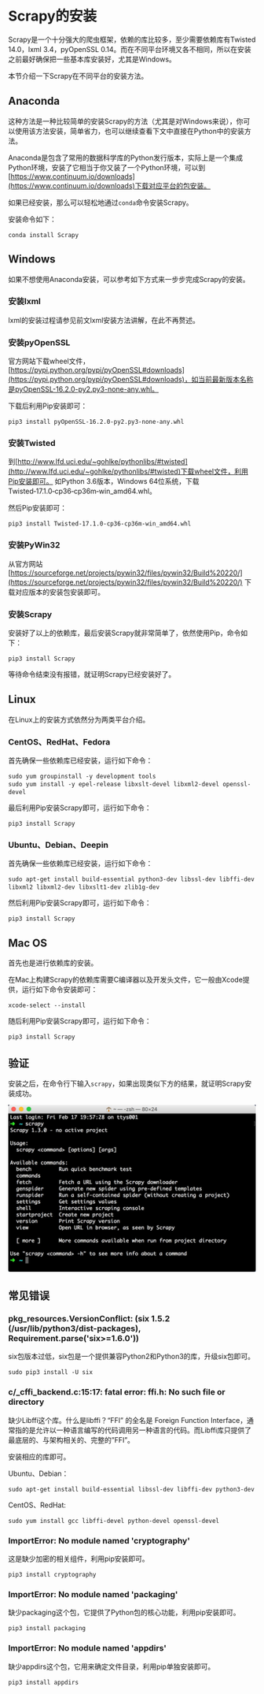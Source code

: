 # Scrapy的安装

Scrapy是一个十分强大的爬虫框架，依赖的库比较多，至少需要依赖库有Twisted 14.0，lxml 3.4，pyOpenSSL 0.14。而在不同平台环境又各不相同，所以在安装之前最好确保把一些基本库安装好，尤其是Windows。

本节介绍一下Scrapy在不同平台的安装方法。

## Anaconda

这种方法是一种比较简单的安装Scrapy的方法（尤其是对Windows来说），你可以使用该方法安装，简单省力，也可以继续查看下文中直接在Python中的安装方法。

Anaconda是包含了常用的数据科学库的Python发行版本，实际上是一个集成Python环境，安装了它相当于你又装了一个Python环境，可以到[https://www.continuum.io/downloads](https://www.continuum.io/downloads)下载对应平台的包安装。

如果已经安装，那么可以轻松地通过`conda`命令安装Scrapy。

安装命令如下：

```
conda install Scrapy
```

## Windows

如果不想使用Anaconda安装，可以参考如下方式来一步步完成Scrapy的安装。

### 安装lxml

lxml的安装过程请参见前文lxml安装方法讲解，在此不再赘述。

### 安装pyOpenSSL

官方网站下载wheel文件，[https://pypi.python.org/pypi/pyOpenSSL#downloads](https://pypi.python.org/pypi/pyOpenSSL#downloads)，如当前最新版本名称是pyOpenSSL-16.2.0-py2.py3-none-any.whl。

下载后利用Pip安装即可：

```
pip3 install pyOpenSSL-16.2.0-py2.py3-none-any.whl 
```

### 安装Twisted

到[http://www.lfd.uci.edu/~gohlke/pythonlibs/#twisted](http://www.lfd.uci.edu/~gohlke/pythonlibs/#twisted)下载wheel文件，利用Pip安装即可。
如Python 3.6版本，Windows 64位系统，下载 Twisted‑17.1.0‑cp36‑cp36m‑win_amd64.whl。

然后Pip安装即可：

```
pip3 install Twisted‑17.1.0‑cp36‑cp36m‑win_amd64.whl
```

### 安装PyWin32

从官方网站 [https://sourceforge.net/projects/pywin32/files/pywin32/Build%20220/](https://sourceforge.net/projects/pywin32/files/pywin32/Build%20220/) 下载对应版本的安装包安装即可。

### 安装Scrapy

安装好了以上的依赖库，最后安装Scrapy就非常简单了，依然使用Pip，命令如下：

```
pip3 install Scrapy
```

等待命令结束没有报错，就证明Scrapy已经安装好了。

## Linux

在Linux上的安装方式依然分为两类平台介绍。

### CentOS、RedHat、Fedora

首先确保一些依赖库已经安装，运行如下命令：

```
sudo yum groupinstall -y development tools
sudo yum install -y epel-release libxslt-devel libxml2-devel openssl-devel
```

最后利用Pip安装Scrapy即可，运行如下命令：

```
pip3 install Scrapy
```

### Ubuntu、Debian、Deepin

首先确保一些依赖库已经安装，运行如下命令：

```
sudo apt-get install build-essential python3-dev libssl-dev libffi-dev libxml2 libxml2-dev libxslt1-dev zlib1g-dev
```

然后利用Pip安装Scrapy即可，运行如下命令：

```
pip3 install Scrapy
```

## Mac OS

首先也是进行依赖库的安装。

在Mac上构建Scrapy的依赖库需要C编译器以及开发头文件，它一般由Xcode提供，运行如下命令安装即可：

```
xcode-select --install
```

随后利用Pip安装Scrapy即可，运行如下命令：

```
pip3 install Scrapy
```

## 验证

安装之后，在命令行下输入`scrapy`，如果出现类似下方的结果，就证明Scrapy安装成功。

![](./assets/2017-02-17-21-56-28.jpg)

## 常见错误

### pkg_resources.VersionConflict: (six 1.5.2 (/usr/lib/python3/dist-packages), Requirement.parse('six>=1.6.0'))

six包版本过低，six包是一个提供兼容Python2和Python3的库，升级six包即可。

```
sudo pip3 install -U six
```

### c/_cffi_backend.c:15:17: fatal error: ffi.h: No such file or directory

缺少Libffi这个库。什么是libffi？“FFI” 的全名是 Foreign Function Interface，通常指的是允许以一种语言编写的代码调用另一种语言的代码。而Libffi库只提供了最底层的、与架构相关的、完整的”FFI”。

安装相应的库即可。

Ubuntu、Debian：

```
sudo apt-get install build-essential libssl-dev libffi-dev python3-dev
```

CentOS、RedHat:

```
sudo yum install gcc libffi-devel python-devel openssl-devel
```

### ImportError: No module named 'cryptography'

这是缺少加密的相关组件，利用pip安装即可。

```
pip3 install cryptography
```
### ImportError: No module named 'packaging'

缺少packaging这个包，它提供了Python包的核心功能，利用pip安装即可。

```
pip3 install packaging
```
### ImportError: No module named 'appdirs'

缺少appdirs这个包，它用来确定文件目录，利用pip单独安装即可。

```
pip3 install appdirs
```

